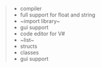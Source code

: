 
> * compiler
> * full support for float and string
> * ~import library~
> * gui support 
> * code editor for V#
> * ~list~
> * structs
> * classes
> * gui support